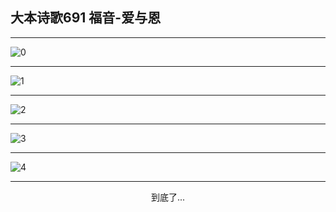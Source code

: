 
## 大本诗歌691 福音-爱与恩
        
<div id="aplayer0"></div>

---

<img alt="0" data-original="/data/d0686/0.png">

---

<img alt="1" data-original="/data/d0686/1.png">

---

<img alt="2" data-original="/data/d0686/2.png">

---

<img alt="3" data-original="/data/d0686/3.png">

---

<img alt="4" data-original="/data/d0686/4.png">

---

<p style="text-align: center">到底了...</p>

<script src="/js/dist-view.js"></script>

<script>
MAIN.id = 'd0686';
        
const ap0 = new APlayer({
    container: document.getElementById('aplayer0'),
    volume: 1,
    loop: 'none',
    preload: 'none',
    audio: [{
        name: '大本诗歌691.mp3',
        artist: '大本诗歌',
        url: 'https://res.wx.qq.com/voice/getvoice?mediaid=MzI0NTk3MDM5M18yMjQ3NDk2MjY5',
        cover: '/favicon'
    }]
});
</script>
